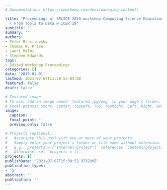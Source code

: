 ```yaml
---
# Documentation: https://wowchemy.com/docs/managing-content/

title: "Proceedings of SPLICE 2019 workshop Computing Science Education Infrastructure:\
  \ From Tools to Data @ ICER'19"
subtitle: ''
summary: ''
authors:
- Peter Brusilovsky
- Thomas W. Price
- Lauri Malmi
- Stephen Edwards
tags:
- Edited Workshop Proceedings
categories: []
date: '2019-01-01'
lastmod: 2021-07-07T11:39:53-04:00
featured: false
draft: false

# Featured image
# To use, add an image named `featured.jpg/png` to your page's folder.
# Focal points: Smart, Center, TopLeft, Top, TopRight, Left, Right, BottomLeft, Bottom, BottomRight.
image:
  caption: ''
  focal_point: ''
  preview_only: false

# Projects (optional).
#   Associate this post with one or more of your projects.
#   Simply enter your project's folder or file name without extension.
#   E.g. `projects = ["internal-project"]` references `content/project/deep-learning/index.md`.
#   Otherwise, set `projects = []`.
projects: []
publishDate: '2021-07-07T15:39:52.973290Z'
publication_types:
- '5'
abstract: ''
publication: ''
---
```

